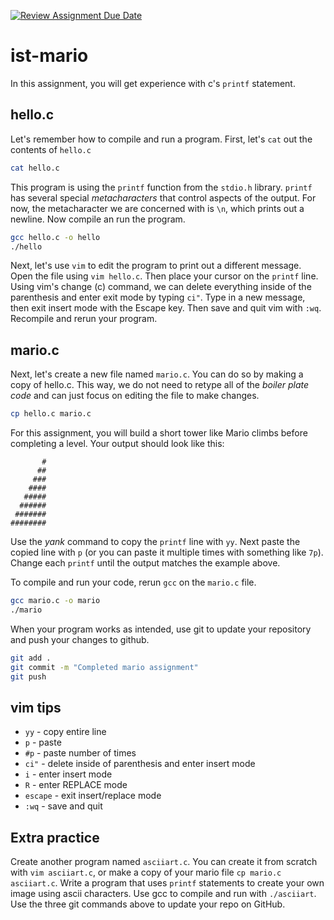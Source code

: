 [![Review Assignment Due Date](https://classroom.github.com/assets/deadline-readme-button-24ddc0f5d75046c5622901739e7c5dd533143b0c8e959d652212380cedb1ea36.svg)](https://classroom.github.com/a/bPBFinPm)
# ist-mario
In this assignment, you will get experience with c's `printf` statement.

## hello.c
Let's remember how to compile and run a program. First, let's `cat` out the contents of `hello.c`

```bash
cat hello.c
```

This program is using the `printf` function from the `stdio.h` library. `printf` has several special *metacharacters* that control aspects of the output. For now, the metacharacter we are concerned with is `\n`, which prints out a newline. Now compile an run the program.

```bash
gcc hello.c -o hello
./hello
```

Next, let's use `vim` to edit the program to print out a different message. Open the file using `vim hello.c`. Then place your cursor on the `printf` line. Using vim's change (c) command, we can delete everything inside of the parenthesis and enter exit mode by typing `ci"`. Type in a new message, then exit insert mode with the Escape key. Then save and quit vim with `:wq`. Recompile and rerun your program.

## mario.c
Next, let's create a new file named `mario.c`. You can do so by making a copy of hello.c. This way, we do not need to retype all of the *boiler plate code* and can just focus on editing the file to make changes.

```bash
cp hello.c mario.c
```

For this assignment, you will build a short tower like Mario climbs before completing a level. Your output should look like this:

```
       #
      ##
     ###
    ####
   #####
  ######
 #######
########
```

Use the *yank* command to copy the `printf` line with `yy`. Next paste the copied line with `p` (or you can paste it multiple times with something like `7p`). Change each `printf` until the output matches the example above.

To compile and run your code, rerun `gcc` on the `mario.c` file.

```bash
gcc mario.c -o mario
./mario
```

When your program works as intended, use git to update your repository and push your changes to github.

```bash
git add .
git commit -m "Completed mario assignment"
git push
```

## vim tips
- `yy` - copy entire line
- `p` - paste
- `#p` - paste number of times
- `ci"` - delete inside of parenthesis and enter insert mode
- `i` - enter insert mode
- `R` - enter REPLACE mode
- `escape` - exit insert/replace mode
- `:wq` - save and quit

## Extra practice
Create another program named `asciiart.c`. You can create it from scratch with `vim asciiart.c`, or make a copy of your mario file `cp mario.c asciiart.c`. Write a program that uses `printf` statements to create your own image using ascii characters. Use gcc to compile and run with `./asciiart`. Use the three git commands above to update your repo on GitHub.
